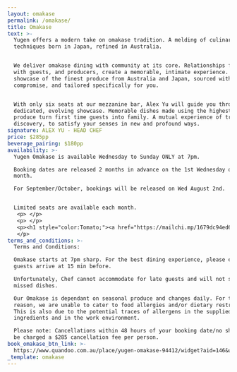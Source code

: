 ```yaml
---
layout: omakase
permalink: /omakase/
title: Omakase
text: >-
  Yugen offers a modern take on omakase tradition. A melding of culinary
  techniques born in Japan, refined in Australia.


  We deliver omakase dining with community at its core. Relationships formed
  with guests, and producers, create a memorable, intimate experience. A
  showcase of the finest produce from Australia and Japan, sourced without
  compromise, and tailored specifically for you.


  With only six seats at our mezzanine bar, Alex Yu will guide you through a
  dedicated, evolving showcase. Memorable dishes made using the highest quality
  produce turn first time guests into family. A mutual experience of trust and
  discovery, to satisfy your senses in new and profound ways.
signature: ALEX YU - HEAD CHEF
price: $285pp
beverage_pairing: $180pp
availability: >-
  Yugen Omakase is available Wednesday to Sunday ONLY at 7pm. 

  Booking dates are released 2 months in advance on the 1st Wednesday of the
  month. 

  For September/October, bookings will be released on Wed August 2nd. 


  Limited seats are available each month. 
   <p> </p>
   <p> </p>
   <p><h1 style="color:Tomato;"><a href="https://mailchi.mp/1679dc94ed6a/yugen-omakase">Subscribe to our waitlist</a></h1>
   </p>
terms_and_conditions: >-
  Terms and Conditions: 

  Omakase starts at 7pm sharp. For the best dining experience, please ensure all
  guests arrive at 15 min before. 

  Unfortunately, Chef cannot accommodate for late guests and will not supply
  missed dishes. 

  Our Omakase is dependant on seasonal produce and changes daily. For this
  reason, we are unable to cater to food allergies and/or dietary restrictions.
  This is also due to the potential traces of allergens in the supplied
  ingredients and in the work environment. 

  Please note: Cancellations within 48 hours of your booking date/no shows will
  be charged a $285 cancellation fee per person. 
book_omakase_btn_link: >-
  https://www.quandoo.com.au/place/yugen-omakase-94412/widget?aid=146&utm_source=quandoo-partner&utm_medium=widget-link
_template: omakase
---
```




















